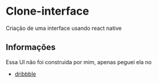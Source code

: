# Clone-interface

Criação de uma interface usando react native

## Informações

Essa UI não foi construida por mim, apenas peguei ela no 

- [dribbble](https://www.dribbble.com)
